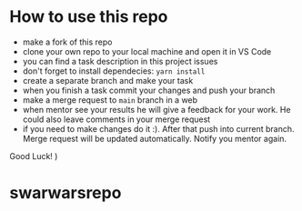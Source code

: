 # How to use this repo

- make a fork of this repo
- clone your own repo to your local machine and open it in VS Code
- you can find a task description in this project issues
- don't forget to install dependecies: `yarn install`
- create a separate branch and make your task
- when you finish a task commit your changes and push your branch
- make a merge request to `main` branch in a web
- when mentor see your results he will give a feedback for your work. He could also leave comments in your merge request
- if you need to make changes do it :). After that push into current branch. Merge request will be updated automatically. Notify you mentor again.

Good Luck! )
# swarwarsrepo
